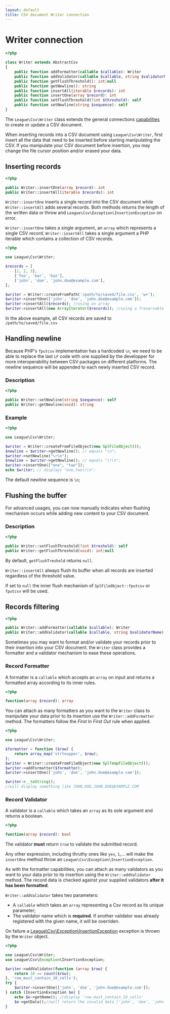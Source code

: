 ```yaml
---
layout: default
title: CSV document Writer connection
---
```


# Writer connection

~~~php
<?php

class Writer extends AbstractCsv
{
    public function addFormatter(callable $callable): Writer
    public function addValidator(callable $callable, string $validatorName): Writer
    public function getFlushThreshold(): int|null
    public function getNewline(): string
    public function insertAll(iterable $records): int
    public function insertOne(array $record): int
    public function setFlushThreshold(?int $threshold): self
    public function setNewline(string $sequence): self
}
~~~

The `League\Csv\Writer` class extends the general connections [capabilities](/9.0/connections/) to create or update a CSV document.

<p class="message-warning">When inserting records into a CSV document using <code>League\Csv\Writer</code>, first insert all the data that need to be inserted before starting manipulating the CSV. If you manipulate your CSV document before insertion, you may change the file cursor position and/or erased your data.</p>

## Inserting records

~~~php
<?php

public Writer::insertOne(array $record): int
public Writer::insertAll(iterable $records): int
~~~

`Writer::insertOne` inserts a single record into the CSV document while `Writer::insertAll` adds several records. Both methods returns the length of the written data or throw and `League\Csv\Exception\InsertionException` on error.

`Writer::insertOne` takes a single argument, an `array` which represents a single CSV record.
`Writer::insertAll` takes a single argument a PHP iterable which contains a collection of CSV records.

~~~php
<?php

use League\Csv\Writer;

$records = [
    [1, 2, 3],
    ['foo', 'bar', 'baz'],
    ['john', 'doe', 'john.doe@example.com'],
];

$writer = Writer::createFromPath('/path/to/saved/file.csv', 'w+');
$writer->insertOne(['john', 'doe', 'john.doe@example.com']);
$writer->insertAll($records); //using an array
$writer->insertAll(new ArrayIterator($records)); //using a Traversable object
~~~

In the above example, all CSV records are saved to `/path/to/saved/file.csv`

## Handling newline

Because PHP's `fputcsv` implementation has a hardcoded `\n`, we need to be able to replace the last `LF` code with one supplied by the developper for more interoperability between CSV packages on different platforms. The newline sequence will be appended to each newly inserted CSV record.

### Description

~~~php
<?php

public Writer::setNewline(string $sequence): self
public Writer::getNewline(void): string
~~~

### Example

~~~php
<?php

use League\Csv\Writer;

$writer = Writer::createFromFileObject(new SplFileObject());
$newline = $writer->getNewline(); // equals "\n";
$writer->setNewline("\r\n");
$newline = $writer->getNewline(); // equals "\r\n";
$writer->insertOne(["one", "two"]);
echo $writer; // displays "one,two\r\n";
~~~

<p class="message-info">The default newline sequence is <code>\n</code>;</p>

## Flushing the buffer

For advanced usages, you can now manually indicates when flushing mechanism occurs while adding new content to your CSV document.

### Description

~~~php
<?php

public Writer::setFlushThreshold(?int $treshold): self
public Writer::getFlushThreshold(void): int|null
~~~

By default, `getFlushTreshold` returns `null`.

<p class="message-info"><code>Writer::insertAll</code> always flush its buffer when all records are inserted regardless of the threshold value.</p>

<p class="message-info">If set to <code>null</code> the inner flush mechanism of <code>SplFileObject::fputcsv</code> or <code>fputcsv</code> will be used.</p>


## Records filtering

~~~php
<?php

public Writer::addFormatter(callable $callable): Writer
public Writer::addValidator(callable $callable, string $validatorName): Writer
~~~

Sometimes you may want to format and/or validate your records prior to their insertion into your CSV document. the `Writer` class provides a formatter and a validator mechanism to ease these operations.

### Record Formatter

A formatter is a `callable` which accepts an `array` on input and returns a formatted array according to its inner rules.

~~~php
<?php

function(array $record): array
~~~

You can attach as many formatters as you want to the `Writer` class to manipulate your data prior to its insertion use the `Writer::addFormatter` method. The formatters follow the *First In First Out* rule when applied.

~~~php
<?php

use League\Csv\Writer;

$formatter = function ($row) {
    return array_map('strtoupper', $row);
};
$writer = Writer::createFromFileObject(new SplTempFileObject());
$writer->addFormatter($formatter);
$writer->insertOne(['john', 'doe', 'john.doe@example.com']);

$writer->__toString();
//will display something like JOHN,DOE,JOHN.DOE@EXAMPLE.COM
~~~

### Record Validator

A validator is a `callable` which takes an `array` as its sole argument and returns a boolean.

~~~php
<?php

function(array $record): bool
~~~

The validator **must** return `true` to validate the submitted record.

Any other expression, including thruthy ones like `yes`, `1`,... will make the `insertOne` method throw an `League\Csv\Exception\InsertionException`.

As with the formatter capabilities, you can attach as many validators as you want to your data prior to its insertion using the `Writer::addValidator` method. The record data is checked against your supplied validators **after it has been formatted**.

`Writer::addValidator` takes two parameters:

- A `callable` which takes an `array` representing a Csv record as its unique parameter;
- The validator name which is **required**. If another validator was already registered with the given name, it will be overriden.

On failure a [League\Csv\Exception\InsertionException](/9.0/connections/exceptions/#runtime-exceptions) exception is thrown by the `Writer` object.

~~~php
<?php

use League\Csv\Writer;
use League\Csv\Exception\InsertionException;

$writer->addValidator(function (array $row) {
    return 10 == count($row);
}, 'row_must_contain_10_cells');
try {
    $writer->insertOne(['john', 'doe', 'john.doe@example.com']);
} catch (InsertionException $e) {
    echo $e->getName(); //display 'row_must_contain_10_cells'
    $e->getData();//will return the invalid data ['john', 'doe', 'john.doe@example.com']
}
~~~

